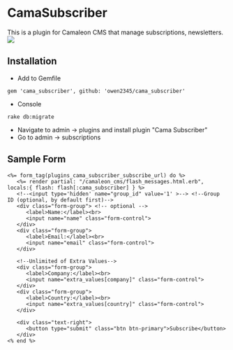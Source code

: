 # CamaSubscriber
This is a plugin for Camaleon CMS that manage subscriptions, newsletters.
![](http://camaleon.tuzitio.com/media/132/subscriptions-plugin.png)

## Installation
- Add to Gemfile
```
gem 'cama_subscriber', github: 'owen2345/cama_subscriber'
```
- Console
```
rake db:migrate
```
- Navigate to admin -> plugins and install plugin "Cama Subscriber"
- Go to admin -> subscriptions

## Sample Form
```
<%= form_tag(plugins_cama_subscriber_subscribe_url) do %>
   <%= render partial: "/camaleon_cms/flash_messages.html.erb", locals:{ flash: flash[:cama_subscriber] } %>
   <!--<input type='hidden' name="group_id" value='1' >--> <!--Group ID (optional, by default first)-->
   <div class="form-group"> <!-- optional -->
      <label>Name:</label><br>
      <input name="name" class="form-control">
   </div>
   <div class="form-group">
      <label>Email:</label><br>
      <input name="email" class="form-control">
   </div>

   <!--Unlimited of Extra Values-->
   <div class="form-group">
      <label>Company:</label><br>
      <input name="extra_values[company]" class="form-control">
   </div>
   <div class="form-group">
      <label>Country:</label><br>
      <input name="extra_values[country]" class="form-control">
   </div>

   <div class="text-right">
      <button type="submit" class="btn btn-primary">Subscribe</button>
   </div>
<% end %>
```
